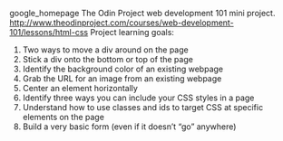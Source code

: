 google_homepage
The Odin Project web development 101 mini project.
http://www.theodinproject.com/courses/web-development-101/lessons/html-css
Project learning goals:
1) Two ways to move a div around on the page
2) Stick a div onto the bottom or top of the page
3) Identify the background color of an existing webpage
4) Grab the URL for an image from an existing webpage
5) Center an element horizontally
6) Identify three ways you can include your CSS styles in a page
7) Understand how to use classes and ids to target CSS at specific elements on the page
8) Build a very basic form (even if it doesn’t “go” anywhere)

